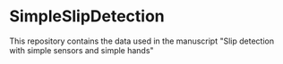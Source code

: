 # SimpleSlipDetection
This repository contains the data used in the manuscript "Slip detection with simple sensors and simple hands"
